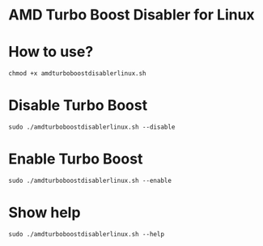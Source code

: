 # AMD Turbo Boost Disabler for Linux

# How to use?
`chmod +x amdturboboostdisablerlinux.sh`

# Disable Turbo Boost
`sudo ./amdturboboostdisablerlinux.sh --disable`

# Enable Turbo Boost
`sudo ./amdturboboostdisablerlinux.sh --enable`

# Show help
`sudo ./amdturboboostdisablerlinux.sh --help`
